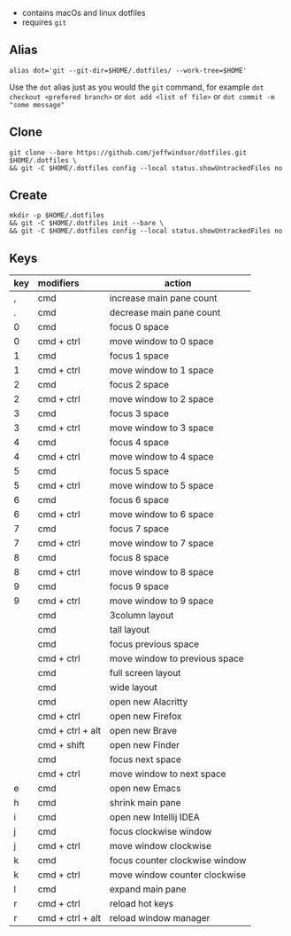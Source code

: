 * contains macOs and linux dotfiles
* requires `git`

## Alias
```
alias dot='git --git-dir=$HOME/.dotfiles/ --work-tree=$HOME'
```
Use the `dot` alias just as you would the `git` command, for example `dot checkout <prefered branch>` or `dot add <list of file>` or `dot commit -m "some message"`

## Clone

```
git clone --bare https://github.com/jeffwindsor/dotfiles.git $HOME/.dotfiles \
&& git -C $HOME/.dotfiles config --local status.showUntrackedFiles no
```

## Create

```
mkdir -p $HOME/.dotfiles
&& git -C $HOME/.dotfiles init --bare \
&& git -C $HOME/.dotfiles config --local status.showUntrackedFiles no
```

## Keys

| key         | modifiers        | action                         |
|:------------|:-----------------|--------------------------------|
| ,           | cmd              | increase main pane count       |
| .           | cmd              | decrease main pane count       |
| 0           | cmd              | focus 0 space                  |
| 0           | cmd + ctrl       | move window to 0 space         |
| 1           | cmd              | focus 1 space                  |
| 1           | cmd + ctrl       | move window to 1 space         |
| 2           | cmd              | focus 2 space                  |
| 2           | cmd + ctrl       | move window to 2 space         |
| 3           | cmd              | focus 3 space                  |
| 3           | cmd + ctrl       | move window to 3 space         |
| 4           | cmd              | focus 4 space                  |
| 4           | cmd + ctrl       | move window to 4 space         |
| 5           | cmd              | focus 5 space                  |
| 5           | cmd + ctrl       | move window to 5 space         |
| 6           | cmd              | focus 6 space                  |
| 6           | cmd + ctrl       | move window to 6 space         |
| 7           | cmd              | focus 7 space                  |
| 7           | cmd + ctrl       | move window to 7 space         |
| 8           | cmd              | focus 8 space                  |
| 8           | cmd + ctrl       | move window to 8 space         |
| 9           | cmd              | focus 9 space                  |
| 9           | cmd + ctrl       | move window to 9 space         |
| <end>       | cmd              | 3column layout                 |
| <home>      | cmd              | tall layout                    |
| <left>      | cmd              | focus previous space           |
| <left>      | cmd + ctrl       | move window to previous space  |
| <page down> | cmd              | full screen layout             |
| <page up>   | cmd              | wide layout                    |
| <return>    | cmd              | open new Alacritty             |
| <return>    | cmd + ctrl       | open new Firefox               |
| <return>    | cmd + ctrl + alt | open new Brave                 |
| <return>    | cmd + shift      | open new Finder                |
| <right>     | cmd              | focus next space               |
| <right>     | cmd + ctrl       | move window to next space      |
| e           | cmd              | open new Emacs                 |
| h           | cmd              | shrink main pane               |
| i           | cmd              | open new Intellij IDEA         |
| j           | cmd              | focus clockwise window         |
| j           | cmd + ctrl       | move window clockwise          |
| k           | cmd              | focus counter clockwise window |
| k           | cmd + ctrl       | move window counter clockwise  |
| l           | cmd              | expand main pane               |
| r           | cmd + ctrl       | reload hot keys                |
| r           | cmd + ctrl + alt | reload window manager          |
